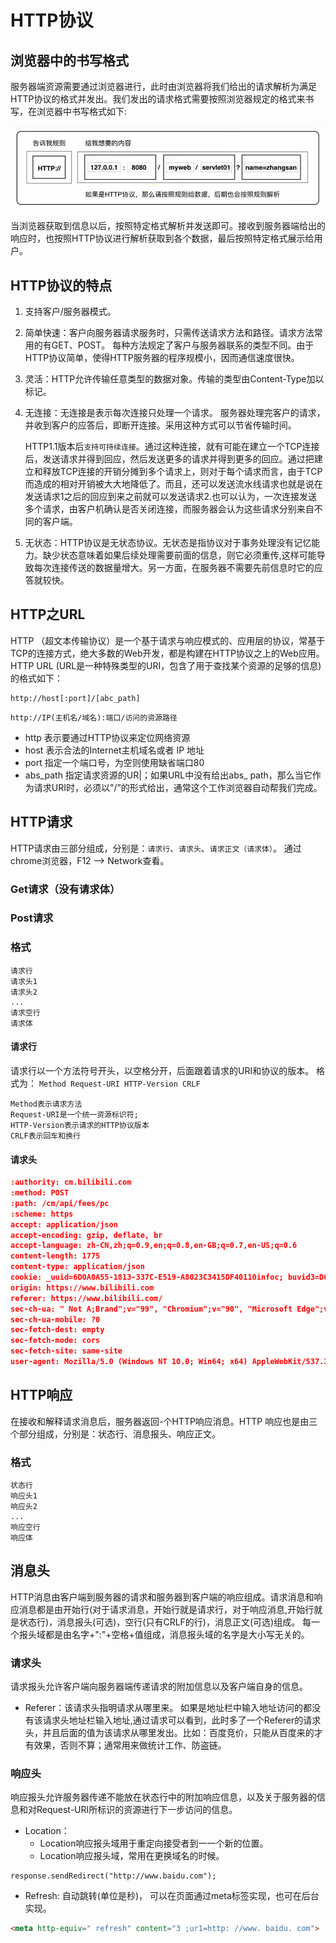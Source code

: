 # HTTP协议

## 浏览器中的书写格式

服务器端资源需要通过浏览器进行，此时由浏览器将我们给出的请求解析为满足HTTP协议的格式并发出。我们发出的请求格式需要按照浏览器规定的格式来书写，在浏览器中书写格式如下:

![image-20210502102718108](image-20210502102718108.png)

当浏览器获取到信息以后，按照特定格式解析并发送即可。接收到服务器端给出的响应时，也按照HTTP协议进行解析获取到各个数据，最后按照特定格式展示给用户。

## HTTP协议的特点

1. 支持客户/服务器模式。

2. 简单快速：客户向服务器请求服务时，只需传送请求方法和路径。请求方法常用的有GET、POST。 每种方法规定了客户与服务器联系的类型不同。由于HTTP协议简单，使得HTTP服务器的程序规模小，因而通信速度很快。

3. 灵活：HTTP允许传输任意类型的数据对象。传输的类型由Content-Type加以标记。

4. 无连接：无连接是表示每次连接只处理一个请求。 服务器处理完客户的请求，并收到客户的应答后，即断开连接。采用这种方式可以节省传输时间。

   HTTP1.1版本后`支持可持续连接`。通过这种连接，就有可能在建立一个TCP连接后，发送请求并得到回应，然后发送更多的请求并得到更多的回应。通过把建立和释放TCP连接的开销分摊到多个请求上，则对于每个请求而言，由于TCP而造成的相对开销被大大地降低了。而且，还可以发送流水线请求也就是说在发送请求1之后的回应到来之前就可以发送请求2.也可以认为，一次连接发送多个请求，由客户机确认是否关闭连接，而服务器会认为这些请求分别来自不同的客户端。

5. 无状态：HTTP协议是无状态协议。无状态是指协议对于事务处理没有记忆能力。缺少状态意味着如果后续处理需要前面的信息，则它必须重传,这样可能导致每次连接传送的数据量增大。另一方面，在服务器不需要先前信息时它的应答就较快。

## HTTP之URL

HTTP （超文本传输协议）是一个基于请求与响应模式的、应用层的协议，常基于TCP的连接方式，绝大多数的Web开发，都是构建在HTTP协议之上的Web应用。
HTTP URL (URL是一种特殊类型的URI，包含了用于查找某个资源的足够的信息)的格式如下：

```
http://host[:port]/[abc_path]
```

```
http://IP(主机名/域名):端口/访问的资源路径
```

- http 表示要通过HTTP协议来定位网络资源
- host 表示合法的Internet主机域名或者 IP 地址
- port 指定一个端口号，为空则使用缺省端口80
- abs_path 指定请求资源的UR|；如果URL中没有给出abs_ path，那么当它作为请求URI时，必须以"/”的形式给出，通常这个工作浏览器自动帮我们完成。

## HTTP请求

HTTP请求由三部分组成，分别是：`请求行`、`请求头`、`请求正文（请求体）`。
通过chrome浏览器，F12 ——> Network查看。

### Get请求（没有请求体）



### Post请求



### 格式

```
请求行
请求头1
请求头2
...
请求空行
请求体
```

#### 请求行

请求行以一个方法符号开头，以空格分开，后面跟着请求的URI和协议的版本。
格式为： `Method Request-URI HTTP-Version CRLF`

```
Method表示请求方法
Request-URI是一个统一资源标识符;
HTTP-Version表示请求的HTTP协议版本
CRLF表示回车和换行
```



#### 请求头

```json
:authority: cm.bilibili.com
:method: POST
:path: /cm/api/fees/pc
:scheme: https
accept: application/json
accept-encoding: gzip, deflate, br
accept-language: zh-CN,zh;q=0.9,en;q=0.8,en-GB;q=0.7,en-US;q=0.6
content-length: 1775
content-type: application/json
cookie: _uuid=6D0A0A55-1813-337C-E519-A8023C3415DF40110infoc; buvid3=D66169F9-25B4-4AA4-8A87-8C799602D95353914infoc; blackside_state=1; rpdid=0zbfAGyP4I|IFgfdEY2|qoo|3w1JKJou; CURRENT_FNVAL=80; sid=bv7z0wes; DedeUserID=18675195; DedeUserID__ckMd5=ea9bd3422188ec9a; SESSDATA=8541b8a8%2C1622907265%2Ce48b6*c1; bili_jct=b6f0afd8f4127d3e1be9be20b86e7596; CURRENT_QUALITY=80; fingerprint3=5b16443b5a6c3adb3335bfa5e955dae7; fingerprint=9ea35407279845d21be64543a9ffc238; buivd_fp=D66169F9-25B4-4AA4-8A87-8C799602D95353914infoc; buvid_fp_plain=D66169F9-25B4-4AA4-8A87-8C799602D95353914infoc; fingerprint_s=66f9379d23d8c942e439b547bd93af84; PVID=1; bp_video_offset_18675195=520052709131022298
origin: https://www.bilibili.com
referer: https://www.bilibili.com/
sec-ch-ua: " Not A;Brand";v="99", "Chromium";v="90", "Microsoft Edge";v="90"
sec-ch-ua-mobile: ?0
sec-fetch-dest: empty
sec-fetch-mode: cors
sec-fetch-site: same-site
user-agent: Mozilla/5.0 (Windows NT 10.0; Win64; x64) AppleWebKit/537.36 (KHTML, like Gecko) Chrome/90.0.4430.85 Safari/537.36 Edg/90.0.818.49
```

## HTTP响应

在接收和解释请求消息后，服务器返回-个HTTP响应消息。HTTP 响应也是由三个部分组成，分别是：状态行、消息报头、响应正文。


### 格式

```
状态行
响应头1
响应头2
...
响应空行
响应体
```





## 消息头

HTTP消息由客户端到服务器的请求和服务器到客户端的响应组成。请求消息和响应消息都是由开始行(对于请求消息，开始行就是请求行，对于响应消息,开始行就是状态行)，消息报头(可选)，空行(只有CRLF的行)，消息正文(可选)组成。
每一个报头域都是由名字+":"+空格+值组成，消息报头域的名字是大小写无关的。

### 请求头

请求报头允许客户端向服务器端传递请求的附加信息以及客户端自身的信息。

- Referer：该请求头指明请求从哪里来。
  如果是地址栏中输入地址访问的都没有该请求头地址栏输入地址,通过请求可以看到，此时多了一个Referer的请求头，并且后面的值为该请求从哪里发出。比如：百度竞价，只能从百度来的才有效果，否则不算；通常用来做统计工作、防盗链。

### 响应头

响应报头允许服务器传递不能放在状态行中的附加响应信息，以及关于服务器的信息和对Request-URI所标识的资源进行下一步访问的信息。

- Location：
  - Location响应报头域用于重定向接受者到一一个新的位置。
  - Location响应报头域，常用在更换域名的时候。

```
response.sendRedirect("http://www.baidu.com");
```

- Refresh: 自动跳转(单位是秒)， 可以在页面通过meta标签实现，也可在后台实现。

```html
<meta http-equiv=" refresh" content="3 ;ur1=http: //www. baidu. com">
```



